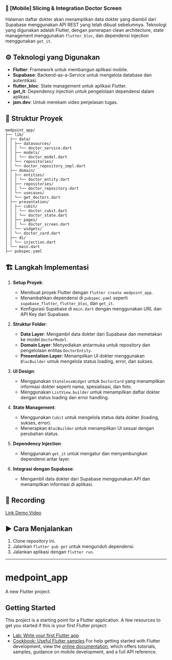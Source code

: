 ### 📱 [Mobile] Slicing & Integration Doctor Screen

Halaman daftar dokter akan menampilkan data dokter yang diambil dari Supabase menggunakan API REST yang telah dibuat sebelumnya. Teknologi yang digunakan adalah Flutter, dengan penerapan clean architecture, state management menggunakan `flutter_bloc`, dan dependensi injection menggunakan `get_it`.

## ⚙️ Teknologi yang Digunakan
- **Flutter**: Framework untuk membangun aplikasi mobile.
- **Supabase**: Backend-as-a-Service untuk mengelola database dan autentikasi.
- **flutter_bloc**: State management untuk aplikasi Flutter.
- **get_it**: Dependency injection untuk pengelolaan dependensi dalam aplikasi.
- **jam.dev**: Untuk merekam video penjelasan tugas.

## 🧱 Struktur Proyek
```
medpoint_app/
├── lib/
│ ├── data/
│ │ ├── datasources/
│ │ │ └── doctor_service.dart
│ │ ├── models/
│ │ │ └── doctor_model.dart
│ │ └── repositories/
│ │ └── doctor_repository_impl.dart
│ ├── domain/
│ │ ├── entities/
│ │ │ └── doctor_entity.dart
│ │ ├── repositories/
│ │ │ └── doctor_repository.dart
│ │ └── usecases/
│ │ └── get_doctors.dart
│ ├── presentation/
│ │ ├── cubit/
│ │ │ └── doctor_cubit.dart
│ │ │ └── doctor_state.dart
│ │ ├── pages/
│ │ │ └── doctor_screen.dart
│ │ └── widgets/
│ │ └── doctor_card.dart
│ ├── di/
│ │ └── injection.dart
│ └── main.dart
├── pubspec.yaml
```

## 🏗️ Langkah Implementasi

1. **Setup Proyek**:
   - Membuat proyek Flutter dengan `flutter create medpoint_app`.
   - Menambahkan dependensi di `pubspec.yaml` seperti `supabase_flutter`, `flutter_bloc`, dan `get_it`.
   - Konfigurasi Supabase di `main.dart` dengan menggunakan URL dan API Key dari Supabase.

2. **Struktur Folder**:
   - **Data Layer**: Mengambil data dokter dari Supabase dan memetakan ke model `DoctorModel`.
   - **Domain Layer**: Menyediakan antarmuka untuk repository dan pengelolaan entitas `DoctorEntity`.
   - **Presentation Layer**: Menampilkan UI dokter menggunakan `BlocBuilder` untuk mengelola status loading, error, dan sukses.

3. **UI Design**:
   - Menggunakan `StatelessWidget` untuk `DoctorCard` yang menampilkan informasi dokter seperti nama, spesialisasi, dan foto.
   - Menggunakan `ListView.builder` untuk menampilkan daftar dokter dengan status loading dan error handling.

4. **State Management**:
   - Menggunakan `Cubit` untuk mengelola status data dokter (loading, sukses, error).
   - Menerapkan `BlocBuilder` untuk menampilkan UI sesuai dengan perubahan status.

5. **Dependency Injection**:
   - Menggunakan `get_it` untuk mengatur dan menyambungkan dependensi antar layer.

6. **Integrasi dengan Supabase**:
   - Mengambil data dokter dari Supabase menggunakan API dan menampilkan informasi di aplikasi.

## 🎥 Recording

[Link Demo Video](https://jam.dev/c/45c73c1c-a7f1-45f7-93d9-2bb5ee474392)

## ▶️ Cara Menjalankan
1. Clone repository ini.
2. Jalankan `flutter pub get` untuk mengunduh dependensi.
3. Jalankan aplikasi dengan `flutter run`.
-----------------------------------------------------------------------------------------------------------------------------------
# medpoint_app
A new Flutter project.
## Getting Started
This project is a starting point for a Flutter application.
A few resources to get you started if this is your first Flutter project:
- [Lab: Write your first Flutter app](https://docs.flutter.dev/get-started/codelab)
- [Cookbook: Useful Flutter samples](https://docs.flutter.dev/cookbook)
For help getting started with Flutter development, view the
[online documentation](https://docs.flutter.dev/), which offers tutorials,
samples, guidance on mobile development, and a full API reference.

